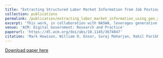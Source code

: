 ```yaml
---
title: "Extracting Structured Labor Market Information from Job Postings with Generative AI"
collection: publications
permalink: /publication/extracting_labor_market_information_using_gen_ai
excerpt: 'This work, in collaboration with NASWA, leverages generative AI to extract real-time labor market data from online job postings, helping policymakers better understand trends and characteristics like education, remote work, and benefits across occupations. The findings aim to fill data gaps and inform labor, workforce, and economic policy.'
venue: 'ACM: Digital Government: Research and Practice'
paperurl: 'https://dl.acm.org/doi/abs/10.1145/3674847'
citation: 'Mark Howison, William O. Ensor, Suraj Maharjan, Rahil Parikh, Srinivasan H. Sengamedu, Paul Daniels, Amber Gaither, Carrie Yeats, Chandan K. Reddy, and Justine S. Hastings. 2024. Extracting Structured Labor Market Information from Job Postings with Generative AI. Digit. Gov.: Res. Pract. Just Accepted (July 2024).'
---
```

[Download paper here](https://dl.acm.org/doi/abs/10.1145/3674847)